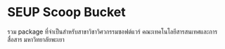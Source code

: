 # SEUP Scoop Bucket

รวม package ที่จำเป็นสำหรับสาขาวิชาวิศวกรรมซอฟต์แวร์ คณะเทคโนโลยีสารสนเทศและการสื่อสาร มหาวิทยาลัยพะเยา